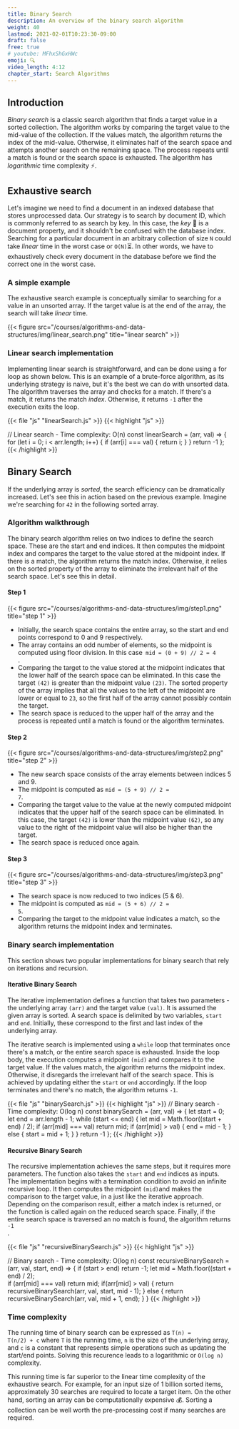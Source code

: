 ```yaml
---
title: Binary Search
description: An overview of the binary search algorithm
weight: 40
lastmod: 2021-02-01T10:23:30-09:00
draft: false
free: true
# youtube: MFhxShGxHWc
emoji: 🔍
video_length: 4:12
chapter_start: Search Algorithms
---
```


## Introduction
_Binary search_ is a classic search algorithm that finds a target value in a sorted collection. The algorithm works by comparing the target value to the mid-value of the collection. If the values match, the algorithm returns the index of the mid-value. Otherwise, it eliminates half of the search space and attempts another search on the remaining space. The process repeats until a match is found or the search space is exhausted. The algorithm has _logarithmic_ time complexity ⚡.

## Exhaustive search

Let's imagine we need to find a document in an indexed database that stores unprocessed data. Our strategy is to search by document ID, which is commonly referred to as search by key. In this case, the _key_ 🔑 is a document property, and it shouldn't be confused with the database index.
Searching for a particular document in an arbitrary collection of size <code>N</code> could take _linear_ time in the worst case or <code>O(N)</code>⏳. In other words, we have to exhaustively check every document in the database before we find the correct one in the worst case.

### A simple example
The exhaustive search example is conceptually similar to searching for a value in an unsorted array.
If the target value is at the end of the array, the search will take _linear_ time. 

{{< figure src="/courses/algorithms-and-data-structures/img/linear_search.png" title="linear search" >}}


### Linear search implementation
Implementing linear search is straightforward, and can be done using a for loop as shown below.
This is an example of a brute-force algorithm, as its underlying strategy is naive, but it's the best we can do with unsorted data.
The algorithm traverses the array and checks for a match. If there's a match, it returns the match _index_. Otherwise, it returns <code>-1</code> after the execution exits the loop.

{{< file "js" "linearSearch.js" >}}
{{< highlight "js" >}}


// Linear search - Time complexity: O(n)
const linearSearch = (arr, val) => {
    for (let i = 0; i < arr.length; i++) {
        if (arr[i] === val) {
            return i;
        } 
    }
    return -1
};
{{< /highlight >}}


## Binary Search
If the underlying array is _sorted_, the search efficiency can be dramatically increased. Let's see this in action based on the previous example. Imagine we're searching for <code>42</code> in the following sorted array.

### Algorithm walkthrough
The binary search algorithm relies on two indices to define the search space. These are the start and end indices.
It then computes the midpoint index and compares the target to the value stored at the midpoint index.
If there is a match, the algorithm returns the match index. Otherwise, it relies on the sorted property of the array to eliminate the irrelevant half of the search space. Let's see this in detail.

#### Step 1
{{< figure src="/courses/algorithms-and-data-structures/img/step1.png" title="step 1" >}}
- Initially, the search space contains the entire array, so the start and end points correspond to 0 and 9 respectively.
- The array contains an odd number of elements, so the midpoint is computed using floor division. In this case<code> mid = (0 + 9) // 2 = 4 </code>.
- Comparing the target to the value stored at the midpoint indicates that the lower half of the search space can be eliminated. In this case the target <code>(42)</code> is greater than the midpoint value <code>(23)</code>. The sorted property of the array implies that all the values to the left of the midpoint are lower or equal to <code>23</code>, so the first half of the array cannot possibly contain the target.
- The search space is reduced to the upper half of the array and the process is repeated until a match is found or the algorithm terminates.

#### Step 2
{{< figure src="/courses/algorithms-and-data-structures/img/step2.png" title="step 2" >}}

- The new search space consists of the array elements between indices 5 and 9.
- The midpoint is computed as <code>mid = (5 + 9) // 2 = 7</code>.
- Comparing the target value to the value at the newly computed midpoint indicates that the upper half of the search space can be eliminated. In this case, the target <code>(42)</code> is lower than the midpoint value <code>(62)</code>, so any value to the right of the midpoint value will also be higher than the target.
- The search space is reduced once again.

#### Step 3
{{< figure src="/courses/algorithms-and-data-structures/img/step3.png" title="step 3" >}}

- The search space is now reduced to two indices (5 & 6).
- The midpoint is computed as <code>mid = (5 + 6) // 2 = 5</code>.
- Comparing the target to the midpoint value indicates a match, so the algorithm returns the midpoint index and terminates.

### Binary search implementation
This section shows two popular implementations for binary search that rely on iterations and recursion.

#### Iterative Binary Search
The iterative implementation defines a function that takes two parameters - the underlying array <code>(arr)</code> and the target value <code>(val)</code>. It is assumed the given array is sorted. A search space is delimited by two variables, <code>start</code> and <code>end</code>. Initially, these correspond to the first and last index of the underlying array.

The iterative search is implemented using a <code>while</code> loop that terminates once there's a match, or the entire search space is exhausted. Inside the loop body, the execution computes a midpoint <code>(mid)</code> and compares it to the target value.  If the values match, the algorithm returns the midpoint index. Otherwise, it disregards the irrelevant half of the search space. This is achieved by updating either the <code>start</code> or <code>end</code> accordingly. If the loop terminates and there's no match, the algorithm returns <code>-1</code>.

{{< file "js" "binarySearch.js" >}}
{{< highlight "js" >}}
// Binary search - Time complexity: O(log n)
const binarySearch = (arr, val) => {
    let start = 0;
    let end = arr.length - 1;
    while (start <= end) {
        let mid = Math.floor((start + end) / 2);
        if (arr[mid] === val) return mid;
        if (arr[mid] > val) {
            end = mid - 1;
        } else {
            start = mid + 1;
        }
    }
    return -1
};
{{< /highlight >}}

#### Recursive Binary Search
The recursive implementation achieves the same steps, but it requires more parameters.
The function also takes the <code>start</code> and <code>end</code> indices as inputs. The implementation begins with a termination condition to avoid an infinite recursive loop. It then computes the midpoint <code>(mid)</code>and makes the comparison to the target value, in a just like the iterative approach. Depending on the comparison result, either a match index is returned, or the function is called again on the reduced search space. Finally, if the entire search space is traversed an no match is found, the algorithm returns <code> -1 </code>.

{{< file "js" "recursiveBinarySearch.js" >}}
{{< highlight "js" >}}

// Binary search - Time complexity: O(log n)
const recursiveBinarySearch = (arr, val, start, end) => {
    if (start > end) return -1;
    let mid = Math.floor((start + end) / 2);  
    if (arr[mid] === val) return mid;
    if(arr[mid] > val) {
        return recursiveBinarySearch(arr, val, start, mid - 1);
    } else {
        return recursiveBinarySearch(arr, val, mid + 1, end);
    }
}
{{< /highlight >}}

### Time complexity
The running time of binary search can be expressed as <code>T(n) = T(n/2) + c</code> where
<code>T</code> is the running time, <code>n</code> is the size of the underlying array, and <code>c</code> is a constant that represents simple operations such as updating the start/end points. Solving this recurence leads to a logarithmic or <code>O(log n)</code> complexity. 

This running time is far superior to the linear time complexity of the exhaustive search. For example, for an input size of 1 billion sorted items, approximately 30 searches are required to locate a target item. On the other hand, sorting an array can be computationally expensive 💰. Sorting a collection can be well worth the pre-processing cost if many searches are required.